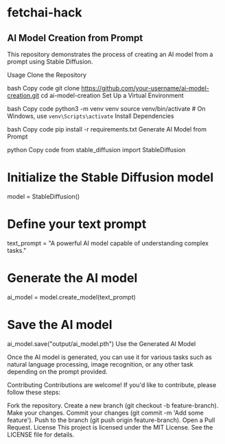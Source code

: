 # fetchai-hack


## AI Model Creation from Prompt
This repository demonstrates the process of creating an AI model from a prompt using Stable Diffusion.

Usage
Clone the Repository

bash
Copy code
git clone https://github.com/your-username/ai-model-creation.git
cd ai-model-creation
Set Up a Virtual Environment

bash
Copy code
python3 -m venv venv
source venv/bin/activate  # On Windows, use `venv\Scripts\activate`
Install Dependencies

bash
Copy code
pip install -r requirements.txt
Generate AI Model from Prompt

python
Copy code
from stable_diffusion import StableDiffusion

# Initialize the Stable Diffusion model
model = StableDiffusion()

# Define your text prompt
text_prompt = "A powerful AI model capable of understanding complex tasks."

# Generate the AI model
ai_model = model.create_model(text_prompt)

# Save the AI model
ai_model.save("output/ai_model.pth")
Use the Generated AI Model

Once the AI model is generated, you can use it for various tasks such as natural language processing, image recognition, or any other task depending on the prompt provided.

Contributing
Contributions are welcome! If you'd like to contribute, please follow these steps:

Fork the repository.
Create a new branch (git checkout -b feature-branch).
Make your changes.
Commit your changes (git commit -m 'Add some feature').
Push to the branch (git push origin feature-branch).
Open a Pull Request.
License
This project is licensed under the MIT License. See the LICENSE file for details.
